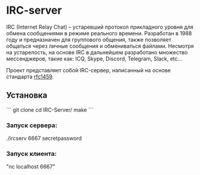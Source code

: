 <h1>IRC-server</h1>
IRC (Internet Relay Chat) – устаревший протокол прикладного уровня для обмена сообщениями в режиме реального времени. Разработан в 1988 году и предназначен для группового общения, также позволяет общаться через личные сообщения и обмениваться файлами. Несмотря на устарелость, на основе IRC в дальнейшем разработано множество мессенджеров, такие как: ICQ, Skype, Discord, Telegram, Slack, etc...

Проект представляет собой IRC-сервер, написанный на основе стандарта [rfc1459](https://datatracker.ietf.org/doc/html/rfc1459).

<h2>Установка</h2>
```  
git clone  
cd IRC-Server/  
make  
```  
<h3>Запуск сервера:</h3>
./ircserv 6667 secretpassword
<h3>Запуск клиента:</h3>
"nc localhost 6667"
